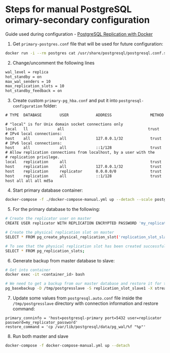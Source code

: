 # Steps for manual PostgreSQL orimary-secondary configuration

Guide used during configuration - [PostgreSQL Replication with Docker](https://medium.com/swlh/postgresql-replication-with-docker-c6a904becf77)

1. Get `primary-postgres.conf` file that will be used for future configuration:

```sh
docker run -i --rm postgres cat /usr/share/postgresql/postgresql.conf.sample > primary-postgres.conf
```

2. Change/uncomment the following lines

```sh
wal_level = replica
hot_standby = on
max_wal_senders = 10
max_replication_slots = 10
hot_standby_feedback = on
```

3. Create custom `primary-pg_hba.conf` and put it into `postgresql-configuration` folder:

```txt
# TYPE  DATABASE        USER            ADDRESS                 METHOD

# "local" is for Unix domain socket connections only
local   ll             all                                     trust
# IPv4 local connections:
host    all             all             127.0.0.1/32            trust
# IPv6 local connections:
host    all             all             ::1/128                 trust
# Allow replication connections from localhost, by a user with the
# replication privilege.
local   replication     all                                     trust
host    replication     all             127.0.0.1/32            trust
host    replication     replicator      0.0.0.0/0               trust
host    replication     all             ::1/128                 trust
host all all all md5a
```

4. Start primary database container:
```sh
docker-compose -f ./docker-compose-manual.yml up --detach --scale postgresql-primary=1 --scale postgresql-secondary=0
```

5. For the primary database to the following:

```sh
# Create the replicator user on master
CREATE USER replicator WITH REPLICATION ENCRYPTED PASSWORD 'my_replicator_password';

# Create the physical replication slot on master
SELECT * FROM pg_create_physical_replication_slot('replication_slot_slave1');

# To see that the physical replication slot has been created successfully, you could run this query:
SELECT * FROM pg_replication_slots;

```

6. Generate backup from master database to slave:
```sh
# Get into container
docker exec -it <container_id> bash

# We need to get a backup from our master database and restore it for the slave.
pg_basebackup -D /tmp/postgresslave -S replication_slot_slave1 -X stream -P -U replicator -Fp -R

```

7. Update some values from `postgresql.auto.conf` file inside the `/tmp/postgresslave` directory with connection information and restore command:
```
primary_conninfo = 'host=postgresql-primary port=5432 user=replicator password=my_replicator_password'
restore_command = 'cp /var/lib/postgresql/data/pg_wal/%f "%p"'
```

8. Run both master and slave
```sh
docker-compose -f docker-compose-manual.yml up --detach
```